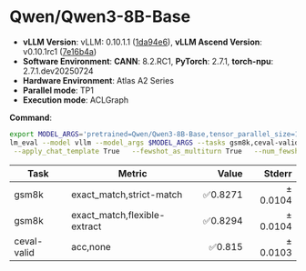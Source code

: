 # Qwen/Qwen3-8B-Base

- **vLLM Version**: vLLM: 0.10.1.1 ([1da94e6](https://github.com/vllm-project/vllm/commit/1da94e6)), **vLLM Ascend Version**: v0.10.1rc1 ([7e16b4a](https://github.com/vllm-project/vllm-ascend/commit/7e16b4a))  
- **Software Environment**: **CANN**: 8.2.RC1, **PyTorch**: 2.7.1, **torch-npu**: 2.7.1.dev20250724  
- **Hardware Environment**: Atlas A2 Series  
- **Parallel mode**: TP1
- **Execution mode**: ACLGraph

**Command**:  

```bash
export MODEL_ARGS='pretrained=Qwen/Qwen3-8B-Base,tensor_parallel_size=1,dtype=auto,trust_remote_code=False,max_model_len=4096'
lm_eval --model vllm --model_args $MODEL_ARGS --tasks gsm8k,ceval-valid \
 --apply_chat_template True   --fewshot_as_multiturn True   --num_fewshot 5   --batch_size auto
```

| Task                  | Metric      | Value     | Stderr |
|-----------------------|-------------|----------:|-------:|
| gsm8k | exact_match,strict-match | ✅0.8271 | ± 0.0104 |
| gsm8k | exact_match,flexible-extract | ✅0.8294 | ± 0.0104 |
| ceval-valid | acc,none | ✅0.815 | ± 0.0103 |
